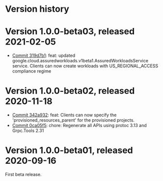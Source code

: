 # Version history

# Version 1.0.0-beta03, released 2021-02-05

- [Commit 319d7b1](https://github.com/googleapis/google-cloud-dotnet/commit/319d7b1): feat: updated google.cloud.assuredworkloads.v1beta1.AssuredWorkloadsService service. Clients can now create workloads with US_REGIONAL_ACCESS compliance regime

# Version 1.0.0-beta02, released 2020-11-18

- [Commit 342a932](https://github.com/googleapis/google-cloud-dotnet/commit/342a932): feat: Clients can now specify the 'provisioned_resources_parent' for the provisioned projects.
- [Commit 0ca05f5](https://github.com/googleapis/google-cloud-dotnet/commit/0ca05f5): chore: Regenerate all APIs using protoc 3.13 and Grpc.Tools 2.31

# Version 1.0.0-beta01, released 2020-09-16

First beta release.
